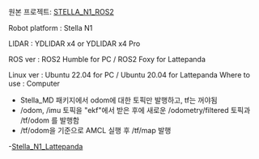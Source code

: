원본 프로젝트: [STELLA_N1_ROS2](https://github.com/ntrexlab/STELLA_N1_REMOTEPC_X4_ROS2_v2.0)

Robot platform : Stella N1

LIDAR : YDLIDAR x4 or YDLIDAR x4 Pro

ROS ver : ROS2 Humble for PC / ROS2 Foxy for Lattepanda

Linux ver : Ubuntu 22.04 for PC / Ubuntu 20.04 for Lattepanda
Where to use : Computer

- Stella_MD 패키지에서 odom에 대한 토픽만 발행하고, tf는 꺼야됨
- /odom, /imu 토픽을 "ekf"에서 받은 후에 새로운 /odometry/filtered 토픽과 /tf/odom 를 발행함 
- /tf/odom을 기준으로 AMCL 실행 후 /tf/map 발행

-[Stella_N1_Lattepanda](https://github.com/Gyeongrok-Jang/Stella_N1_Lattepanda)
